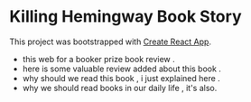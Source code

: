 # Killing Hemingway Book Story

This project was bootstrapped with [Create React App](https://github.com/facebook/create-react-app).

*  this web for a booker prize book review .
* here is some valuable review added about this book . 
* why should we read this book , i just explained here . 
* why we should read books in our daily life , it's also.